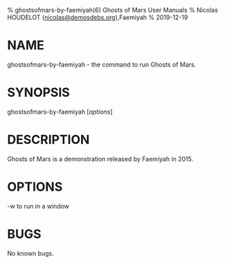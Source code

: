 % ghostsofmars-by-faemiyah(6) Ghosts of Mars User Manuals
% Nicolas HOUDELOT (nicolas@demosdebs.org),Faemiyah
% 2019-12-19

# NAME
ghostsofmars-by-faemiyah - the command to run Ghosts of Mars.

# SYNOPSIS
ghostsofmars-by-faemiyah [*options*]

# DESCRIPTION
Ghosts of Mars is a demonstration released by Faemiyah in 2015.

# OPTIONS
\-w to run in a window

# BUGS
No known bugs.
